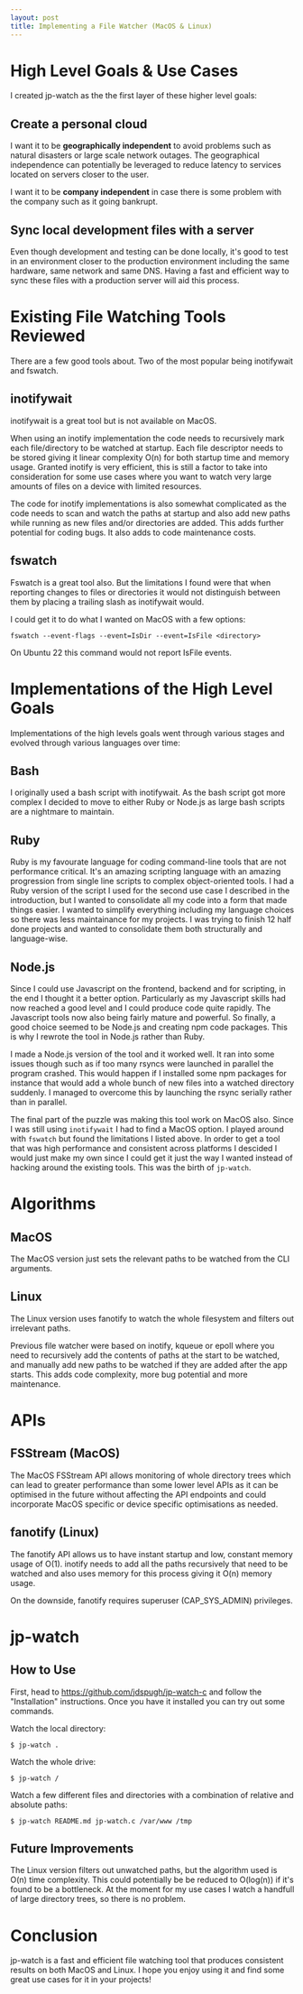 ```yaml
---
layout: post
title: Implementing a File Watcher (MacOS & Linux)
---
```

# High Level Goals & Use Cases

I created jp-watch as the the first layer of these higher level goals:

## Create a personal cloud

I want it to be **geographically independent** to avoid problems such as natural disasters or large scale network outages. The geographical independence can potentially be leveraged to reduce latency to services located on servers closer to the user.

I want it to be **company independent** in case there is some problem with the company such as it going bankrupt.

## Sync local development files with a server

Even though development and testing can be done locally, it\'s good to test in an environment closer to the production environment including the same hardware, same network and same DNS. Having a fast and efficient way to sync these files with a production server will aid this process.

# Existing File Watching Tools Reviewed

There are a few good tools about. Two of the most popular being inotifywait and fswatch.

## inotifywait

inotifywait is a great tool but is not available on MacOS.

When using an inotify implementation the code needs to recursively mark
each file/directory to be watched at startup. Each file descriptor needs
to be stored giving it linear complexity O(n) for both startup time and
memory usage. Granted inotify is very efficient, this is still a factor
to take into consideration for some use cases where you want to watch
very large amounts of files on a device with limited resources.

The code for inotify implementations is also somewhat complicated as the
code needs to scan and watch the paths at startup and also add new paths
while running as new files and/or directories are added. This adds
further potential for coding bugs. It also adds to code maintenance
costs.

## fswatch

Fswatch is a great tool also. But the limitations I found were that when
reporting changes to files or directories it would not distinguish
between them by placing a trailing slash as inotifywait would.

I could get it to do what I wanted on MacOS with a few options:

```fswatch --event-flags --event=IsDir --event=IsFile <directory>```

On Ubuntu 22 this command would not report IsFile events.

# Implementations of the High Level Goals

Implementations of the high levels goals went through various stages and evolved through various languages over time:

## Bash

I originally used a bash script with inotifywait. As the bash script got
more complex I decided to move to either Ruby or Node.js as large bash scripts are a nightmare to maintain.

## Ruby

Ruby is my favourate language for coding command-line tools that are not performance critical. It\'s an amazing scripting language with an amazing progression from single line scripts to complex object-oriented tools. I had a Ruby version of the script I used for the second use case I described in the introduction, but I wanted to consolidate all my code into a form that made things easier. I wanted to simplify everything including my language choices so there was less maintainance for my projects. I was trying to finish 12 half done projects and wanted to consolidate them both structurally and language-wise.

## Node.js

Since I could use Javascript on the frontend, backend and for scripting,
in the end I thought it a better option. Particularly as my Javascript skills had now reached a good level and I could produce code quite rapidly. The Javascript tools now also being fairly mature and powerful. So finally, a good choice seemed to be Node.js and creating npm code packages. This is
why I rewrote the tool in Node.js rather than Ruby.

I made a Node.js version of the tool and it worked well. It ran into some issues though such as if too many rsyncs were launched in parallel the program crashed. This would happen if I installed some npm packages for instance that would add a whole bunch of new files into a watched directory suddenly. I managed to overcome this by launching the rsync serially rather than in parallel.

The final part of the puzzle was making this tool work on MacOS also. Since I was still using `inotifywait` I had to find a MacOS option. I played around with `fswatch` but found the limitations I listed above. In order to get a tool that was high performance and consistent across platforms I descided I would just make my own since I could get it just the way I wanted instead of hacking around the existing tools. This was the birth of `jp-watch`.

# Algorithms

## MacOS

The MacOS version just sets the relevant paths to be
watched from the CLI arguments.

## Linux

The Linux version uses fanotify to watch the whole filesystem and filters out irrelevant paths.

Previous file watcher were based on inotify, kqueue or epoll where you need to recursively add the contents of paths at the start to be watched, and manually add new paths to be watched if they are added after the app starts. This adds code complexity, more bug potential and more maintenance.

# APIs

## FSStream (MacOS)

The MacOS FSStream API allows monitoring of whole directory trees which
can lead to greater performance than some lower level APIs as it can be
optimised in the future without affecting the API endpoints and could incorporate MacOS specific or device specific optimisations as needed.

## fanotify (Linux)

The fanotify API allows us to have instant startup and low, constant
memory usage of O(1). inotify needs to add all the paths recursively that need to be watched and also uses memory for this process giving it O(n) memory usage.

On the downside, fanotify requires superuser (CAP_SYS_ADMIN) privileges.

# jp-watch

## How to Use

First, head to https://github.com/jdspugh/jp-watch-c and follow the \"Installation\" instructions. Once you have it installed you can try out some commands.

Watch the local directory:

```$ jp-watch .```

Watch the whole drive:

```$ jp-watch /```

Watch a few different files and directories with a combination of relative and absolute paths:

```$ jp-watch README.md jp-watch.c /var/www /tmp```

## Future Improvements

The Linux version filters out unwatched paths, but the algorithm used is O(n) time complexity. This could potentially be be reduced to O(log(n)) if it's found to be a bottleneck. At the moment for my use cases I watch a handfull of large directory trees, so there is no problem.

# Conclusion

jp-watch is a fast and efficient file watching tool that produces consistent results on both MacOS and Linux. I hope you enjoy using it and find some great use cases for it in your projects!